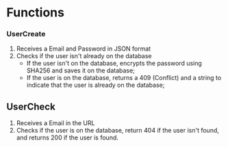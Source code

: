 # Functions

### UserCreate 
1. Receives a Email and Password in JSON format
2. Checks if the user isn't already on the database
    * If the user isn't on the database, encrypts the password using SHA256 and saves it on the database;
    * If the user is on the database, returns a 409 (Conflict) and a string to indicate that the user is already on the database;

## UserCheck
1. Receives a Email in the URL
2. Checks if the user is on the database, return 404 if the user isn't found, and returns 200 if the user is found.